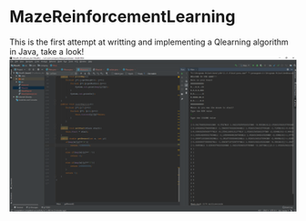 # MazeReinforcementLearning
This is the first attempt at writting and implementing a Qlearning algorithm in Java, take a look!
![alt text](https://github.com/PetchMa/MazeReinforcementLearning/blob/master/IT%20WORKED.PNG)
